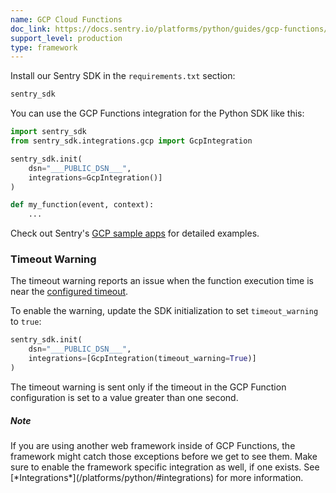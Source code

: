 ```yaml
---
name: GCP Cloud Functions
doc_link: https://docs.sentry.io/platforms/python/guides/gcp-functions/
support_level: production
type: framework
---
```


Install our Sentry SDK in the `requirements.txt` section:

```python
sentry_sdk
```

You can use the GCP Functions integration for the Python SDK like this:

```python
import sentry_sdk
from sentry_sdk.integrations.gcp import GcpIntegration

sentry_sdk.init(
    dsn="___PUBLIC_DSN___",
    integrations=GcpIntegration()]
)

def my_function(event, context):
    ...
```

Check out Sentry's [GCP sample apps](https://github.com/getsentry/examples/tree/master/gcp-cloud-functions) for detailed examples.

### Timeout Warning

The timeout warning reports an issue when the function execution time is near
the [configured timeout](https://cloud.google.com/functions/docs/concepts/exec#timeout).

To enable the warning, update the SDK initialization to set `timeout_warning` to
`true`:

```python
sentry_sdk.init(
    dsn="___PUBLIC_DSN___",
    integrations=[GcpIntegration(timeout_warning=True)]
)
```

The timeout warning is sent only if the timeout in the GCP Function configuration is set to a value greater than one second.

<div class="alert alert-info" role="alert"><h5 class="no_toc">Note</h5><div class="alert-body content-flush-bottom">If you are using another web framework inside of GCP Functions, the framework might catch those exceptions before we get to see them. Make sure to enable the framework specific integration as well, if one exists. See [*Integrations*](/platforms/python/#integrations) for more information.</div>
</div>
